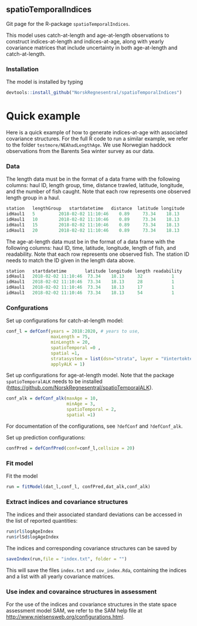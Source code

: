## spatioTemporalIndices
Git page for the R-package `spatioTemporalIndices`. 

This model uses catch-at-length and age-at-length observations to construct indices-at-length and indices-at-age, along with yearly covariance matrices that include uncertainty in both age-at-length and catch-at-length.

### Installation

The model is installed by typing 

```R
devtools::install_github("NorskRegnesentral/spatioTemporalIndices")
```

# Quick example

Here is a quick example of how to generate indices-at-age with associated covariance structures. For the full R code to run a similar example, we refer to the folder  `testmore/NEAhadLengthAge`. We use Norwegian haddock observations from the Barents Sea winter survey as our data.


### Data

The length data must be in the format of a data frame with the following columns: haul ID, length group, time, distance trawled, latitude, longitude, and the number of fish caught. Note that each row represents one observed length group in a haul.

```R
station   lengthGroup   startdatetime   distance  latitude longitude   catch
idHaul1   5         2018-02-02 11:10:46    0.89     73.34    18.13     0
idHaul1   10        2018-02-02 11:10:46    0.89     73.34    18.13     20
idHaul1   15        2018-02-02 11:10:46    0.89     73.34    18.13     52
idHaul1   20        2018-02-02 11:10:46    0.89     73.34    18.13     22
```

The age-at-length data must be in the format of a data frame with the following columns: haul ID, time, latitude, longitude, length of fish, and readability. Note that each row represents one observed fish. The station ID needs to match the ID given in the length data above.


```R
station   startdatetime       latitude longitude length readability
idHaul1   2018-02-02 11:10:46  73.34    18.13     32           1
idHaul1   2018-02-02 11:10:46  73.34    18.13     28           1
idHaul1   2018-02-02 11:10:46  73.34    18.13     17           1
idHaul1   2018-02-02 11:10:46  73.34    18.13     54           1
```

### Confgurations

Set up configurations for catch-at-length model:

```R
conf_l = defConf(years = 2018:2020, # years to use, 
                 maxLength = 75, 
                 minLength = 20, 
                 spatioTemporal =0 ,
                 spatial =1,
                 stratasystem = list(dsn="strata", layer = "Vintertoktet_nye_strata"),
                 applyALK = 1)
```

Set up configurations for age-at-length model. Note that the package `spatioTemporalALK` needs to be installed (https://github.com/NorskRegnesentral/spatioTemporalALK). 

```R
conf_alk = defConf_alk(maxAge = 10,
                       minAge = 3,
                       spatioTemporal = 2,
                       spatial =1)
```

For documentation of the configurations, see `?defConf` and `?defConf_alk`.


Set up prediction configurations:

```R
confPred = defConfPred(conf=conf_l,cellsize = 20)
```

### Fit model

Fit the model 
```R
run = fitModel(dat_l,conf_l, confPred,dat_alk,conf_alk)
```


### Extract indices and covariance structures
The indices and their associated standard deviations can be accessed in the list of reported quantities:
```R
run$rl$logAgeIndex
run$rlSd$logAgeIndex
```

The indices and corresponding covariance structures can be saved by

```R
saveIndex(run,file = "index.txt", folder = "")
```

This will save the files `index.txt` and `cov_index.Rda`, containing the indices and a list with all yearly covariance matrices.


### Use index and covaraince structures in assessment

For the use of the indices and covariance structures in the state space assessment model SAM, we refer to the SAM help file at  http://www.nielsensweb.org/configurations.html.
